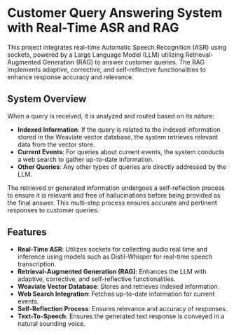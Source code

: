 # Customer Query Answering System with Real-Time ASR and RAG

This project integrates real-time Automatic Speech Recognition (ASR) using sockets, powered by a Large Language Model (LLM) utilizing Retrieval-Augmented Generation (RAG) to answer customer queries. The RAG implements adaptive, corrective, and self-reflective functionalities to enhance response accuracy and relevance.

## System Overview

When a query is received, it is analyzed and routed based on its nature:
- **Indexed Information**: If the query is related to the indexed information stored in the Weaviate vector database, the system retrieves relevant data from the vector store.
- **Current Events**: For queries about current events, the system conducts a web search to gather up-to-date information.
- **Other Queries**: Any other types of queries are directly addressed by the LLM.

The retrieved or generated information undergoes a self-reflection process to ensure it is relevant and free of hallucinations before being provided as the final answer. This multi-step process ensures accurate and pertinent responses to customer queries.

## Features

- **Real-Time ASR**: Utilizes sockets for collecting audio real time and inference using models such as Distil-Whisper for real-time speech transcription.
- **Retrieval-Augmented Generation (RAG)**: Enhances the LLM with adaptive, corrective, and self-reflective functionalities.
- **Weaviate Vector Database**: Stores and retrieves indexed information.
- **Web Search Integration**: Fetches up-to-date information for current events.
- **Self-Reflection Process**: Ensures relevance and accuracy of responses.
- **Text-To-Speech**: Ensures the generated text response is conveyed in a natural sounding voice.


